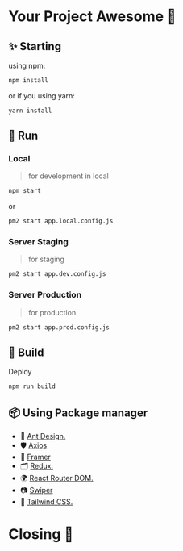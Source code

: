 # Your Project Awesome 🚀

## ✨ Starting

using npm:

```bash
npm install
```

or if you using yarn:

```bash
yarn install
```

## 🐢 Run

### Local

> for development in local

```bash
npm start
```

or

```bash
pm2 start app.local.config.js
```

### Server Staging

> for staging

```bash
pm2 start app.dev.config.js
```

### Server Production

> for production

```bash production
pm2 start app.prod.config.js
```

## 🍔 Build

Deploy

```bash
npm run build
```

## 📦 Using Package manager

- 🌈 [Ant Design.](https://ant.design/)
- 🛡 [Axios](https://axios-http.com/docs/intro)
- 🎰 [Framer](https://www.framer.com/motion/introduction/)
- 🗂️ [Redux.](https://redux.js.org/introduction/getting-started)
- 🌍 [React Router DOM.](https://reactrouter.com/en/main)
- 📷 [Swiper](https://swiperjs.com/)
- 🎨 [Tailwind CSS.](https://tailwindcss.com/docs/installation)

# Closing 🏁
